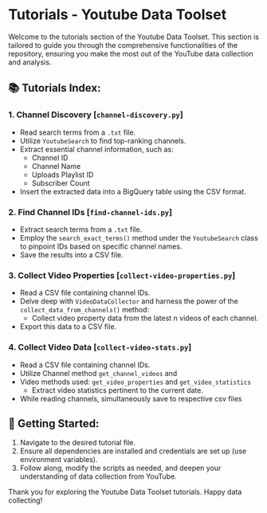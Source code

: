 # Tutorials - Youtube Data Toolset

Welcome to the tutorials section of the Youtube Data Toolset. This section is tailored to guide you through the comprehensive functionalities of the repository, ensuring you make the most out of the YouTube data collection and analysis.

## 📚 Tutorials Index:

### 1. **Channel Discovery** [`channel-discovery.py`]
- Read search terms from a `.txt` file.
- Utilize `YoutubeSearch` to find top-ranking channels.
- Extract essential channel information, such as:
  - Channel ID
  - Channel Name
  - Uploads Playlist ID
  - Subscriber Count
- Insert the extracted data into a BigQuery table using the CSV format.

### 2. **Find Channel IDs** [`find-channel-ids.py`]
- Extract search terms from a `.txt` file.
- Employ the `search_exact_terms()` method under the `YoutubeSearch` class to pinpoint IDs based on specific channel names.
- Save the results into a CSV file.

### 3. **Collect Video Properties** [`collect-video-properties.py`]
- Read a CSV file containing channel IDs.
- Delve deep with `VideoDataCollector` and harness the power of the `collect_data_from_channels()` method:
  - Collect video property data from the latest n videos of each channel.
- Export this data to a CSV file.

### 4. **Collect Video Data** [`collect-video-stats.py`]
- Read a CSV file containing channel IDs.
- Utilize Channel method `get_channel_videos` and 
- Video methods used: `get_video_properties` and `get_video_statistics`
  - Extract video statistics pertinent to the current date.
- While reading channels, simultaneously save to respective csv files

## 🚀 Getting Started:
1. Navigate to the desired tutorial file.
2. Ensure all dependencies are installed and credentials are set up (use environment variables).
3. Follow along, modify the scripts as needed, and deepen your understanding of data collection from YouTube.

Thank you for exploring the Youtube Data Toolset tutorials. Happy data collecting!
